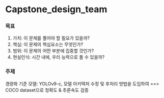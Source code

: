 # Capstone_design_team


### 목표
1. 가치: 이 문제를 풀어야 할 필요가 있을까?
2. 핵심: 이 문제의 핵심요소는 무엇인가?
3. 범위: 이 문제의 어떤 부분에 집중할 것인가?
4. 현실인식: 시간 내에, 우리 능력으로 풀 수 있을까?

### 주제
경량화 기준 모델: YOLOv9-c, 모델 아키텍처 수정 및 후처리 방법을 도입하여 ==> COCO dataset으로 정확도 & 추론속도 검증
